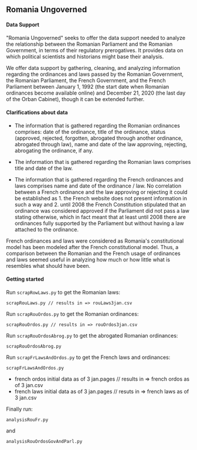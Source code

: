 ## Romania Ungoverned

#### Data Support

"Romania Ungoverned" seeks to offer the data support needed to analyze the relationship between the Romanian Parliament and the Romanian Government, in terms of their regulatory prerogatives. It provides data on which political scientists and historians might base their analysis. 

We offer data support by gathering, cleaning, and analyzing information regarding the ordinances and laws passed by the Romanian Government, the Romanian Parliament, the French Government, and the French Parliament between January 1, 1992 (the start date when Romanian ordinances become available online) and December 21, 2020 (the last day of the Orban Cabinet), though it can be extended further. 

#### Clarifications about data

- The information that is gathered regarding the Romanian ordinances comprises: date of the ordinance, title of the ordinance, status (approved, rejected, forgotten, abrogated through another ordinance, abrogated through law), name and date of the law approving, rejecting, abrogating the ordinance, if any. 

- The information that is gathered regarding the Romanian laws comprises title and date of the law.

- The information that is gathered regarding the French ordinances and laws comprises name and date of the ordinance / law. No correlation between a French ordinance and the law approving or rejecting it could be established as 1. the French website does not present information in such a way and 2. until 2008 the French Constitution stipulated that an ordinance was considered approved if the Parliament did not pass a law stating otherwise, which in fact meant that at least until 2008 there are ordinances fully supported by the Parliament but without having a law attached to the ordinance. 

French ordinances and laws were considered as Romania's constitutional model has been modeled after the French constitutional model. Thus, a comparison between the Romanian and the French usage of ordinances and laws seemed useful in analyzing how much or how little what is resembles what should have been.

#### Getting started

Run ```scrapRowLaws.py``` to get the Romanian laws: 

```
scrapRouLaws.py // results in => rouLaws3jan.csv
```

Run ```scrapRouOrdos.py``` to get the Romanian ordinances:

```
scrapRouOrdos.py // results in => rouOrdos3jan.csv
```

Run ```scrapRouOrdosAbrog.py``` to get the abrogated Romanian ordinances:

```
scrapRouOrdosAbrog.py
```

Run ```scrapFrLawsAndOrdos.py``` to get the French laws and ordinances:

```
scrapFrLawsAndOrdos.py
```
- french ordos initial data as of 3 jan.pages // results in => french ordos as of 3 jan.csv
- french laws initial data as of 3 jan.pages // resuts in => french laws as of 3 jan.csv

Finally run:

```
analysisRouFr.py
```

and

```
analysisRouOrdosGovAndParl.py
```